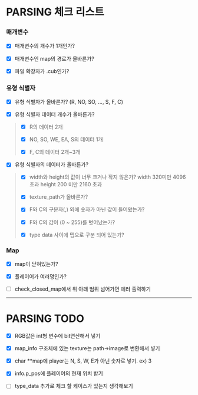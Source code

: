 # PARSING 체크 리스트

### 매개변수
- [x] 매개변수의 개수가 1개인가?

- [x] 매개변수인 map의 경로가 올바른가?

- [x] 파일 확장자가 .cub인가?

### 유형 식별자

- [x] 유형 식별자가 올바른가? (R, NO, SO, ..., S, F, C)

- [x] 유형 식별자 데이터 개수가 올바른가?
>
> - [x] R의 데이터 2개
>	
> - [x] NO, SO, WE, EA, S의 데이터 1개
>	
> - [x] F, C의 데이터 2개~3개

- [x] 유형 식별자의 데이터가 올바른가?
>	
> - [x] width와 height의 값이 너무 크거나 작지 않은가?
>	width 320미만 4096 초과
>	height 200 미만 2160 초과
>
> - [x] texture_path가 올바른가?
>
> - [x] F와 C의 구분자(,) 외에 숫자가 아닌 값이 들어왔는가?
>
> - [x] F와 C의 값이 (0 ~ 255)를 벗어났는가?
>
> - [x] type data 사이에 탭으로 구분 되어 있는가?

### Map

- [x] map이 닫혀있는가?

- [x] 플레이어가 여러명인가?

- [ ] check_closed_map에서 위 아래 범위 넘어가면 에러 출력하기
---
# PARSING TODO

- [x] RGB값은 int형 변수에 bit연산해서 넣기

- [x] map_info 구조체에 있는 texture는 path->image로 변환해서 넣기

- [x] char **map에 player는 N, S, W, E가 아닌 숫자로 넣기. ex) 3

- [x] info.p_pos에 플레이어의 현재 위치 받기

- [ ] type_data 추가로 체크 할 케이스가 있는지 생각해보기